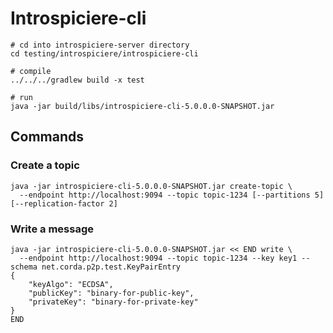 # Introspiciere-cli

```shell
# cd into introspiciere-server directory
cd testing/introspiciere/introspiciere-cli

# compile
../../../gradlew build -x test 

# run
java -jar build/libs/introspiciere-cli-5.0.0.0-SNAPSHOT.jar
```

## Commands

### Create a topic

```shell
java -jar introspiciere-cli-5.0.0.0-SNAPSHOT.jar create-topic \
  --endpoint http://localhost:9094 --topic topic-1234 [--partitions 5] [--replication-factor 2]
```

### Write a message

```shell
java -jar introspiciere-cli-5.0.0.0-SNAPSHOT.jar << END write \
  --endpoint http://localhost:9094 --topic topic-1234 --key key1 --schema net.corda.p2p.test.KeyPairEntry
{
    "keyAlgo": "ECDSA",
    "publicKey": "binary-for-public-key",
    "privateKey": "binary-for-private-key"
}
END
```
